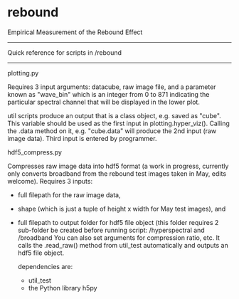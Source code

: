 # rebound
Empirical Measurement of the Rebound Effect

***********
Quick reference for scripts in /rebound
**********

plotting.py

Requires 3 input arguments: datacube, raw image file, and a parameter known as "wave_bin" which is an integer from 0 to 871 indicating the particular spectral channel that will be displayed in the lower plot.

util scripts produce an output that is a class object, e.g. saved as "cube". This variable should be used as the first input in plotting.hyper_viz(). Calling the .data method on it, e.g. "cube.data" will produce the 2nd input (raw image data). Third input is entered by programmer.

hdf5_compress.py

Compresses raw image data into hdf5 format (a work in progress, currently only converts broadband from the rebound test images taken in May, edits welcome). Requires 3 inputs: 
- full filepath for the raw image data, 
- shape (which is just a tuple of height x width for May test images), and
- full filepath to output folder for hdf5 file object (this folder requires 2 sub-folder be created before running script: /hyperspectral and /broadband
You can also set arguments for compression ratio, etc. It calls the .read_raw() method from util_test automatically and outputs an hdf5 file object.

    dependencies are:
    - util_test 
    - the Python library h5py

